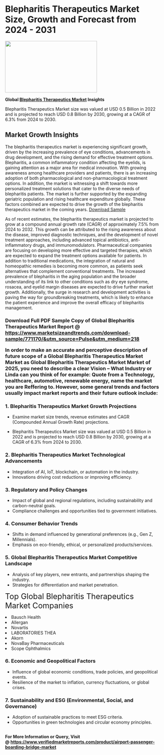 <H1>Blepharitis Therapeutics Market Size, Growth and Forecast from 2024 - 2031</H1><img class="aligncenter size-medium wp-image-584254" src="https://thirdeyenews.in/wp-content/uploads/2024/09/Global-Market-Research-300x168.jpeg" alt="" width="300" height="168" /><p><strong>Global&nbsp;<a href="https://www.marketsizeandtrends.com/download-sample/771170/&amp;utm_source=Pulse&amp;utm_medium=218">Blepharitis Therapeutics Market</a> Insights</strong></p><p>Blepharitis Therapeutics Market size was valued at USD 0.5 Billion in 2022 and is projected to reach USD 0.8 Billion by 2030, growing at a CAGR of 6.3% from 2024 to 2030.</p><p><h2>Market Growth Insights</h2> <p>The blepharitis therapeutics market is experiencing significant growth, driven by the increasing prevalence of eye conditions, advancements in drug development, and the rising demand for effective treatment options. Blepharitis, a common inflammatory condition affecting the eyelids, is gaining attention as a major area for medical innovation. With growing awareness among healthcare providers and patients, there is an increasing adoption of both pharmacological and non-pharmacological treatment options. In addition, the market is witnessing a shift towards more personalized treatment solutions that cater to the diverse needs of blepharitis patients. The market is further supported by the expanding geriatric population and rising healthcare expenditure globally. These factors combined are expected to drive the growth of the blepharitis therapeutics market in the coming years. <a href="#">Download Sample</a></p> <p>As of recent estimates, the blepharitis therapeutics market is projected to grow at a compound annual growth rate (CAGR) of approximately 7.5% from 2024 to 2032. This growth can be attributed to the rising awareness about the disease, improved diagnostic techniques, and the development of novel treatment approaches, including advanced topical antibiotics, anti-inflammatory drugs, and immunomodulators. Pharmaceutical companies are focusing on developing more effective and targeted therapies, which are expected to expand the treatment options available for patients. In addition to traditional medications, the integration of natural and homeopathic remedies is becoming more common, as patients seek alternatives that complement conventional treatments. The increased prevalence of blepharitis in the aging population and the broader understanding of its link to other conditions such as dry eye syndrome, rosacea, and eyelid margin diseases are expected to drive further market growth. Additionally, the surge in research and development activities is paving the way for groundbreaking treatments, which is likely to enhance the patient experience and improve the overall efficacy of blepharitis management. <h3></p><p><span class=""><strong>Download Full PDF Sample Copy of Global Blepharitis Therapeutics Market Report</strong> @ <a href="https://www.marketsizeandtrends.com/download-sample/771170/&amp;utm_source=Pulse&amp;utm_medium=218" target="_blank">https://www.marketsizeandtrends.com/download-sample/771170/&amp;utm_source=Pulse&amp;utm_medium=218</a></span></p><p>In order to make an accurate and perceptive description of future scope of a Global&nbsp;Blepharitis Therapeutics Market Market as Global&nbsp;Blepharitis Therapeutics Market Market of 2025, you need to describe a clear Vision &ndash; What Industry or Linda can you think of for example: Quote from a Technology, healthcare, automotive, renewable energy, name the market you are Reffering to. However, some general trends and factors usually impact market reports and their future outlook include:</p><h3>1.&nbsp;<strong>Blepharitis Therapeutics Market Growth Projections</strong></h3><ul><li>Examine market size trends, revenue estimates and CAGR (Compounded Annual Growth Rate) projections.</li><li><p>Blepharitis Therapeutics Market size was valued at USD 0.5 Billion in 2022 and is projected to reach USD 0.8 Billion by 2030, growing at a CAGR of 6.3% from 2024 to 2030.</p></li></ul><h3>2.&nbsp;<strong>Blepharitis Therapeutics Market Technological Advancements</strong></h3><ul><li>Integration of AI, IoT, blockchain, or automation in the industry.</li><li>Innovations driving cost reductions or improving efficiency.</li></ul><h3>3.&nbsp;<strong>Regulatory and Policy Changes</strong></h3><ul><li>Impact of global and regional regulations, including sustainability and carbon-neutral goals.</li><li>Compliance challenges and opportunities tied to government initiatives.</li></ul><h3>4.&nbsp;<strong>Consumer Behavior Trends</strong></h3><ul><li>Shifts in demand influenced by generational preferences (e.g., Gen Z, Millennials).</li><li>Emphasis on eco-friendly, ethical, or personalized products/services.</li></ul><h3>5.&nbsp;<strong>Global Blepharitis Therapeutics Market Competitive Landscape</strong></h3><ul><li>Analysis of key players, new entrants, and partnerships shaping the industry.</li><li>Strategies for differentiation and market penetration.</li></ul><p data-pm-slice="1 1 []"><span style="color: inherit; font-family: inherit; font-size: 25px;">Top Global Blepharitis Therapeutics Market Companies</span></p><div class="" data-test-id=""><p><li>Bausch Health</li><li> Allergan</li><li> Novartis</li><li> LABORATORIES THEA</li><li> Akorn</li><li> NovaBay Pharmaceuticals</li><li> Scope Ophthalmics</li></p></div><h3>6.&nbsp;<strong>Economic and Geopolitical Factors</strong></h3><ul><li>Influence of global economic conditions, trade policies, and geopolitical events.</li><li>Resilience of the market to inflation, currency fluctuations, or global crises.</li></ul><h3>7.&nbsp;<strong>Sustainability and ESG (Environmental, Social, and Governance)</strong></h3><ul><li>Adoption of sustainable practices to meet ESG criteria.</li><li>Opportunities in green technologies and circular economy principles.</li></ul><h2><strong style="font-size: 14px;">For More Information or Query, Visit @&nbsp;</strong><a style="background-color: #ffffff; font-size: 14px;" href="https://www.marketsizeandtrends.com/report/blepharitis-therapeutics-market/" target="_blank">https://www.verifiedmarketreports.com/product/airport-passenger-boarding-bridge-market</a></h2>
